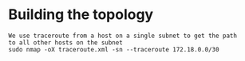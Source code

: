 # Building the topology
```
We use traceroute from a host on a single subnet to get the path
to all other hosts on the subnet
sudo nmap -oX traceroute.xml -sn --traceroute 172.18.0.0/30
```
